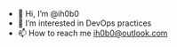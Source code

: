 - 👋 Hi, I’m @ih0b0
- 👀 I’m interested in DevOps practices
- 📫 How to reach me ih0b0@outlook.com

<!---
ih0b0/ih0b0 is a ✨ special ✨ repository because its `README.md` (this file) appears on your GitHub profile.
You can click the Preview link to take a look at your changes.
--->
